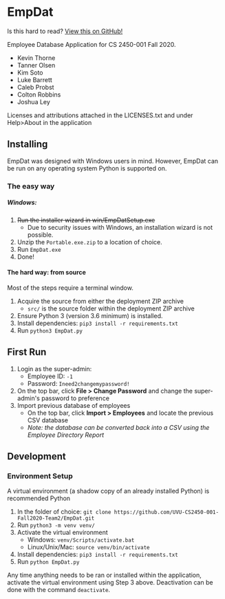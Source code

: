 # EmpDat
Is this hard to read? [View this on GitHub!](https://uvu-cs2450-001-fall2020-team2.github.io/EmpDat/)

Employee Database Application for CS 2450-001 Fall 2020.
- Kevin Thorne
- Tanner Olsen
- Kim Soto
- Luke Barrett
- Caleb Probst
- Colton Robbins
- Joshua Ley

Licenses and attributions attached in the LICENSES.txt and
    under Help>About in the application

## Installing

EmpDat was designed with Windows users in mind. 
However, EmpDat can be run on any operating system Python is supported on.

### The easy way

##### Windows:
1. ~~Run the installer wizard in win/EmpDatSetup.exe~~
    - Due to security issues with Windows, an installation wizard is not possible.
1. Unzip the `Portable.exe.zip` to a location of choice.
2. Run `EmpDat.exe`
3. Done!

#### The hard way: from source
Most of the steps require a terminal window.
1. Acquire the source from either the deployment ZIP archive
    - `src/` is the source folder within the deployment ZIP archive
2. Ensure Python 3 (version 3.6 minimum) is installed.
3. Install dependencies: `pip3 install -r requirements.txt`
4. Run `python3 EmpDat.py`


## First Run
1. Login as the super-admin:
    - Employee ID: `-1`
    - Password: `Ineed2changemypassword!`
2. On the top bar, click **File > Change Password** 
    and change the super-admin's password to preference
3. Import previous database of employees
    - On the top bar, click **Import > Employees** and locate the previous CSV database
    - *Note: the database can be converted back into a CSV using the Employee Directory Report*

## Development

### Environment Setup
A virtual environment (a shadow copy of an already installed Python) is recommended Python

1. In the folder of choice: `git clone https://github.com/UVU-CS2450-001-Fall2020-Team2/EmpDat.git`
2. Run `python3 -m venv venv/`
3. Activate the virtual environment
    - Windows: `venv/Scripts/activate.bat`
    - Linux/Unix/Mac: `source venv/bin/activate`
4. Install dependencies: `pip3 install -r requirements.txt`
5. Run `python EmpDat.py`

Any time anything needs to be ran or installed 
    within the application, activate the virtual environment using
    Step 3 above. Deactivation can be done with the command `deactivate`.
